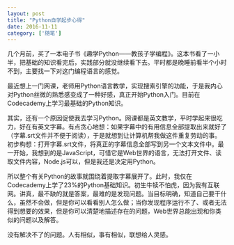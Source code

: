 ```yaml
---
layout: post
title: "Python自学起步心得"
date: 2016-11-11
category: ['随笔']
---
```


几个月前，买了一本电子书《趣学Python——教孩子学编程》。这本书看了一小半，把基础的知识看完后，实践部分就没继续看下去。平时都是晚睡前看半个小时不到，主要找一下对这门编程语言的感觉。


最近想上一门网课，老师用Python语言教学，实现搜索引擎的功能，于是我内心对Python丝微的熟悉感变成了一种好感，真正开始Python入门。目前在Codecademy上学习最基础的Python知识。

其实，还有一个原因促使我去学习Python。网课都是英文教学，平时学起来很吃力，好在有英文字幕。有点贪心地想：如果字幕中的有用信息全部提取出来就好了（字幕.srt文件并不便于阅读），于是就想到让计算机帮我做这件重复劳动的事。初步构想：打开字幕.srt文件，将真正的字幕信息全部写到另一个文本文件中。最一开始，我想到的是JavaScript，可惜它是Web世界的语言，无法打开文件、读取文件内容，Node.js可以，但是我还是决定用Python。

所以整个有关Python的故事就围绕着提取字幕展开了。此时，我仅在Codecademy上学了23%的Python基础知识。初生牛犊不怕虎，因为我有互联网。讲真，最不缺的就是答案，最难的是发现问题。当目标明确，知道自己要干什么，虽然不会做，但是你可以看看别人怎么做；当你发现程序运行不了、或者无法得到想要的效果，但是你可以清楚地描述存在的问题，Web世界总能出现和你类似的问题以及解答。

没有解决不了的问题。人有相似，事有相似，联想给人灵感。